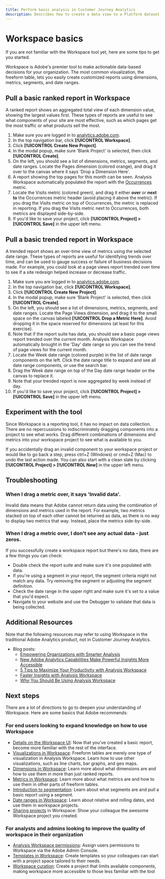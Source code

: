 ```yaml
---
title: Perform basic analysis in Customer Journey Analytics
description: Describes how to create a data view to a Platform dataset in Customer Journey Analytics (CJA)
---
```


# Workspace basics

If you are not familiar with the Workspace tool yet, here are some tips to get you started.

Workspace is Adobe's premier tool to make actionable data-based decisions for your organization. The most common visualization, the freeform table, lets you easily create customized reports using dimensions, metrics, segments, and date ranges.

## Pull a basic ranked report in Workspace

A ranked report shows an aggregated total view of each dimension value, showing the largest values first. These types of reports are useful to see what components of your site are most effective, such as which pages get the most traffic or what products sell the most.

1. Make sure you are logged in to [analytics.adobe.com](https://analytics.adobe.com).
1. In the top navigation bar, click **[!UICONTROL Workspace]**.
1. Click **[!UICONTROL Create New Project]**.
1. In the modal popup, make sure 'Blank Project' is selected, then click **[!UICONTROL Create]**.
1. On the left, you should see a list of dimensions, metrics, segments, and date ranges. Locate the Pages dimension (colored orange), and drag it over to the canvas where it says 'Drop a Dimension Here'.
1. A report showing the top pages for this month can be seen. Analysis Workspace automatically populated the report with the [Occurrences](https://docs.adobe.com/content/help/en/analytics/components/variables/metrics/metrics-occurrences.html) metric.
1. Locate the Visits metric (colored green), and drag it either **over** or **next to** the Occurrences metric header (avoid placing it above the metric). If you drag the Visits metric on top of Occurrences, the metric is replaced in reporting. If you drag the Visits metric next to Occurrences, both metrics are displayed side-by-side.
1. If you'd like to save your project, click **[!UICONTROL Project] > [!UICONTROL Save]** in the upper left menu.

## Pull a basic trended report in Workspace

A trended report shows an over-time view of metrics using the selected date range. These types of reports are useful for identifying trends over time, and can be used to gauge success or failure of business decisions made. For example, you could look at a page views report trended over time to see if a site redesign helped increase or decrease traffic.

1. Make sure you are logged in to [analytics.adobe.com](https://analytics.adobe.com).
1. In the top navigation bar, click **[!UICONTROL Workspace]**.
1. Click **[!UICONTROL Create New Project]**.
1. In the modal popup, make sure 'Blank Project' is selected, then click **[!UICONTROL Create]**.
1. On the left, you should see a list of dimensions, metrics, segments, and date ranges. Locate the Page Views dimension, and drag it to the small space on the canvas labeled **[!UICONTROL Drop a Metric Here]**. Avoid dropping it in the space reserved for dimensions (at least for this exercise).
1. Note that if the report suite has data, you should see a basic page views report trended over the current month. Analysis Workspace automatically brought in the 'Day' date range so you can see the trend of page views for the current month.
1. Locate the Week date range (colored purple) in the list of date range components on the left. Click the date range title to expand and see all date range components, or use the search bar.
1. Drag the Week date range on top of the Day date range header on the canvas to replace it.
1. Note that your trended report is now aggregated by week instead of day.
1. If you'd like to save your project, click **[!UICONTROL Project] > [!UICONTROL Save]** in the upper left menu.

## Experiment with the tool

Since Workspace is a reporting tool, it has no impact on data collection. There are no repercussions to indiscriminately dragging components into a project to see what works. Drag different combinations of dimensions and metrics into your workspace project to see what is available to you.

If you accidentally drag an invalid component to your workspace project or would like to go back a step, press ctrl+Z (Windows) or cmd+Z (Mac) to undo the last action made. You can also start with a clean slate by clicking **[!UICONTROL Project] > [!UICONTROL New]** in the upper left menu.

## Troubleshooting

### When I drag a metric over, it says 'Invalid data'.

Invalid data means that Adobe cannot return data using the combination of dimensions and metrics used in the report. For example, two metrics stacked on top of each other cannot be returned as data, as there is no way to display two metrics that way. Instead, place the metrics side-by-side.

### When I drag a metric over, I don't see any actual data - just zeros.

If you successfully create a workspace report but there's no data, there are a few things you can check:

* Double check the report suite and make sure it's one populated with data.
* If you're using a segment in your report, the segment criteria might not match any data. Try removing the segment or adjusting the segment definition.
* Check the date range in the upper right and make sure it's set to a value that you'd expect.
* Navigate to your website and use the Debugger to validate that data is being collected.

## Additional Resources

Note that the following resources may refer to using Workspace in the traditional Adobe Analytics product, not in Customer Journey Analytics.

* Blog posts:
  * [Empowering Organizations with Smarter Analysis](https://blogs.adobe.com/digitalmarketing/analytics/adobe-analytics-fall-2016-release-empowering-organizations-smarter-analysis/)
  * [New Adobe Analytics Capabilities Make Powerful Insights More Accessible](https://blogs.adobe.com/digitalmarketing/analytics/new-adobe-analytics-capabilities-make-powerful-insights-accessible/)
  * [5 Tips to Maximize Your Productivity with Analysis Workspace](https://blogs.adobe.com/digitalmarketing/analytics/5-tips-maximize-productivity-analysis-workspace/)
  * [Faster Insights with Analysis Workspace](https://blogs.adobe.com/digitalmarketing/analytics/faster-insights-with-the-analysis-workspace/)
  * [Why You Should Be Using Analysis Workspace](https://blogs.adobe.com/digitalmarketing/analytics/why-you-should-be-using-analysis-workspace-in-adobe-analytics/)

## Next steps

There are a lot of directions to go to deepen your understanding of Workspace. Here are some basics that Adobe recommends:

### For end users looking to expand knowledge on how to use Workspace

* [Details on the Workspace UI](https://docs.adobe.com/content/help/en/analytics/analyze/analysis-workspace/build-workspace-project/t-freeform-project.html): Now that you've created a basic report, become more familiar with the rest of the interface.
* [Visualizations in Workspace](https://docs.adobe.com/content/help/en/analytics/analyze/analysis-workspace/visualizations/freeform-analysis-visualizations.html): Freeform tables are merely one type of visualization in Analysis Workspace. Learn how to use other visualizations, such as line charts, bar graphs, and geo maps.
* [Dimensions in Workspace](https://docs.adobe.com/content/help/en/analytics/analyze/analysis-workspace/components/dimensions/t-breakdown-fa.html): Learn more about what dimensions are and how to use them in more than just ranked reports.
* [Metrics in Workspace](https://docs.adobe.com/content/help/en/analytics/analyze/analysis-workspace/components/apply-create-metrics.html): Learn more about what metrics are and how to use them in other parts of freeform tables.
* [Introduction to segmentation](https://docs.adobe.com/content/help/en/analytics/analyze/analysis-workspace/components/t-freeform-project-segment.html): Learn about what segments are and pull a basic report using a segment.
* [Date ranges in Workspace](https://docs.adobe.com/content/help/en/analytics/analyze/analysis-workspace/components/calendar-date-ranges/calendar.html): Learn about relative and rolling dates, and use them in workspace projects.
* [Sharing projects](https://docs.adobe.com/content/help/en/analytics/analyze/analysis-workspace/curate-share/curate.html) in Workspace: Show your colleague the awesome Workspace project you created.

### For analysts and admins looking to improve the quality of workspace in their organization

* [Analysis Workspace permissions](https://docs.adobe.com/content/help/en/core-services/interface/manage-users-and-products/admin-getting-started.html): Assign users permissions to Workspace via the Adobe Admin Console.
* [Templates in Workspace](https://docs.adobe.com/content/help/en/analytics/analyze/analysis-workspace/build-workspace-project/starter-projects.html): Create templates so your colleagues can start with a project space tailored to their needs.
* [Workspace curation](https://docs.adobe.com/content/help/en/analytics/analyze/analysis-workspace/curate-share/curate.html): Create a project that limits available components, making workspace more accessible to those less familiar with the tool
